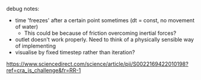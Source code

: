 debug notes:

- time 'freezes' after a certain point sometimes (dt = const, no movement of water)
  - This could be because of friction overcoming inertial forces?
- outlet doesn't work properly. Need to think of a physically sensible way of implementing
- visualise by fixed timestep rather than iteration?

https://www.sciencedirect.com/science/article/pii/S0022169422010198?ref=cra_js_challenge&fr=RR-1